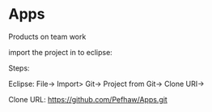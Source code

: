 Apps
====

Products on team work



import the project in to eclipse:

Steps:

Eclipse: File-> Import> Git-> Project from Git-> Clone URI->

Clone URL: https://github.com/Pefhaw/Apps.git

